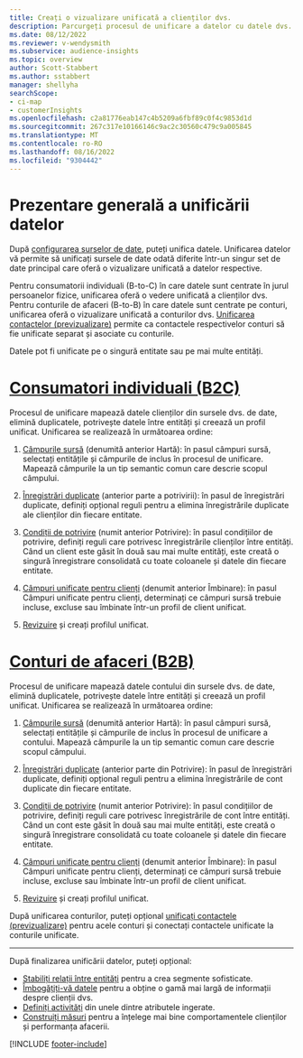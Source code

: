 ```yaml
---
title: Creați o vizualizare unificată a clienților dvs.
description: Parcurgeți procesul de unificare a datelor cu datele dvs. pentru a crea un singur set de date principale de profiluri de cont sau de clienți.
ms.date: 08/12/2022
ms.reviewer: v-wendysmith
ms.subservice: audience-insights
ms.topic: overview
author: Scott-Stabbert
ms.author: sstabbert
manager: shellyha
searchScope:
- ci-map
- customerInsights
ms.openlocfilehash: c2a81776eab147c4b5209a6fbf89c0f4c9853d1d
ms.sourcegitcommit: 267c317e10166146c9ac2c30560c479c9a005845
ms.translationtype: MT
ms.contentlocale: ro-RO
ms.lasthandoff: 08/16/2022
ms.locfileid: "9304442"
---
```

# <a name="data-unification-overview"></a>Prezentare generală a unificării datelor

După [configurarea surselor de date](data-sources.md), puteți unifica datele. Unificarea datelor vă permite să unificați sursele de date odată diferite într-un singur set de date principal care oferă o vizualizare unificată a datelor respective.

Pentru consumatorii individuali (B-to-C) în care datele sunt centrate în jurul persoanelor fizice, unificarea oferă o vedere unificată a clienților dvs. Pentru conturile de afaceri (B-to-B) în care datele sunt centrate pe conturi, unificarea oferă o vizualizare unificată a conturilor dvs. [Unificarea contactelor (previzualizare)](data-unification-contacts.md) permite ca contactele respectivelor conturi să fie unificate separat și asociate cu conturile.

Datele pot fi unificate pe o singură entitate sau pe mai multe entități.

# <a name="individual-consumers-b-to-c"></a>[Consumatori individuali (B2C)](#tab/b2c)

Procesul de unificare mapează datele clienților din sursele dvs. de date, elimină duplicatele, potrivește datele între entități și creează un profil unificat. Unificarea se realizează în următoarea ordine:

1. [Câmpurile sursă](map-entities.md) (denumită anterior Hartă): în pasul câmpuri sursă, selectați entitățile și câmpurile de inclus în procesul de unificare. Mapează câmpurile la un tip semantic comun care descrie scopul câmpului.

1. [Înregistrări duplicate](remove-duplicates.md) (anterior parte a potrivirii): în pasul de înregistrări duplicate, definiți opțional reguli pentru a elimina înregistrările duplicate ale clienților din fiecare entitate.

1. [Condiții de potrivire](match-entities.md) (numit anterior Potrivire): în pasul condițiilor de potrivire, definiți reguli care potrivesc înregistrările clienților între entități. Când un client este găsit în două sau mai multe entități, este creată o singură înregistrare consolidată cu toate coloanele și datele din fiecare entitate.

1. [Câmpuri unificate pentru clienți](merge-entities.md) (denumit anterior Îmbinare): în pasul Câmpuri unificate pentru clienți, determinați ce câmpuri sursă trebuie incluse, excluse sau îmbinate într-un profil de client unificat.  

1. [Revizuire](review-unification.md) și creați profilul unificat.

# <a name="business-accounts-b-to-b"></a>[Conturi de afaceri (B2B)](#tab/b2b)

Procesul de unificare mapează datele contului din sursele dvs. de date, elimină duplicatele, potrivește datele între entități și creează un profil unificat. Unificarea se realizează în următoarea ordine:

1. [Câmpurile sursă](map-entities.md) (denumită anterior Hartă): în pasul câmpuri sursă, selectați entitățile și câmpurile de inclus în procesul de unificare a contului. Mapează câmpurile la un tip semantic comun care descrie scopul câmpului.

1. [Înregistrări duplicate](remove-duplicates.md) (anterior parte din Potrivire): în pasul de înregistrări duplicate, definiți opțional reguli pentru a elimina înregistrările de cont duplicate din fiecare entitate.

1. [Condiții de potrivire](match-entities.md) (numit anterior Potrivire): în pasul condițiilor de potrivire, definiți reguli care potrivesc înregistrările de cont între entități. Când un cont este găsit în două sau mai multe entități, este creată o singură înregistrare consolidată cu toate coloanele și datele din fiecare entitate.

1. [Câmpuri unificate pentru clienți](merge-entities.md) (denumit anterior Îmbinare): în pasul Câmpuri unificate pentru clienți, determinați ce câmpuri sursă trebuie incluse, excluse sau îmbinate într-un profil de client unificat.  

1. [Revizuire](review-unification.md) și creați profilul unificat.

După unificarea conturilor, puteți opțional [unificați contactele (previzualizare)](data-unification-contacts.md) pentru acele conturi și conectați contactele unificate la conturile unificate.

---

După finalizarea unificării datelor, puteți opțional:

- [Stabiliți relații între entități](relationships.md) pentru a crea segmente sofisticate.
- [Îmbogățiți-vă datele](enrichment-hub.md) pentru a obține o gamă mai largă de informații despre clienții dvs.
- [Definiți activități](activities.md) din unele dintre atributele ingerate.
- [Construiți măsuri](measures.md) pentru a înțelege mai bine comportamentele clienților și performanța afacerii.

[!INCLUDE [footer-include](includes/footer-banner.md)]
